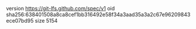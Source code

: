 version https://git-lfs.github.com/spec/v1
oid sha256:638401508a8ca8cef1bb316492e58f34a3aad35a3a2c67e96209843ece07bd95
size 5154
